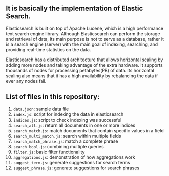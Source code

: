 ## It is basically the implementation of Elastic Search.
Elasticsearch is built on top of Apache Lucene, which is a high performance text search engine library. Although Elasticsearch can perform the storage and retrieval of data, its main purpose is not to serve as a database, rather it is a search engine (server) with the main goal of indexing, searching, and providing real-time statistics on the data.

Elasticsearch has a distributed architecture that allows horizontal scaling by adding more nodes and taking advantage of the extra hardware. It supports thousands of nodes for processing petabytes(PB) of data. Its horizontal scaling also means that it has a high availability by rebalancing the data if ever any nodes fail.

## List of files in this repository:

1. `data.json`: sample data file
2. `index.js`: script for indexing the data in elasticsearch
3. `indices.js`: script to check indexing was successful
4. `search_all.js`: return all documents in one or more indices
5. `search_match.js`: match documents that contain specific values in a field
6. `search_multi_match.js`: search within multiple fields
7. `search_match_phrase.js`: match a complete phrase
8. `search_bool.js`: combining multiple queries
9. `filter.js`: basic filter functionality
10. `aggregations.js`: demonstration of how aggregations work
11. `suggest_term.js`: generate suggestions for search terms
12. `suggest_phrase.js`: generate suggestions for search phrases


